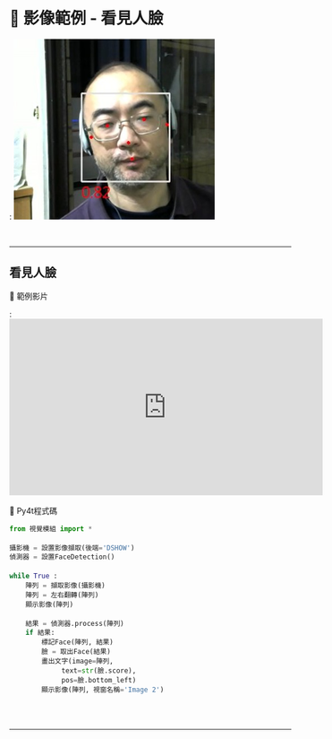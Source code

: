 # 🔰 影像範例 - 看見人臉


: ![看見人臉](face_detection.jpg)

<br/>

-------------------------------------

## 看見人臉

🎦 範例影片

: <iframe width="560" height="315" src="https://www.youtube.com/embed/TUb_CzM2PjI?start=2&amp;end=348" frameborder="0" allow="accelerometer; autoplay; encrypted-media; gyroscope; picture-in-picture" allowfullscreen></iframe>

📄 Py4t程式碼

```python
from 視覺模組 import *

攝影機 = 設置影像擷取(後端='DSHOW')
偵測器 = 設置FaceDetection()

while True :
    陣列 = 擷取影像(攝影機)
    陣列 = 左右翻轉(陣列)
    顯示影像(陣列)
    
    結果 = 偵測器.process(陣列)
    if 結果:
        標記Face(陣列, 結果)
        臉 = 取出Face(結果)
        畫出文字(image=陣列,
             text=str(臉.score),
             pos=臉.bottom_left)        
        顯示影像(陣列, 視窗名稱='Image 2')
```

<br/><br/>

-------------------------------------